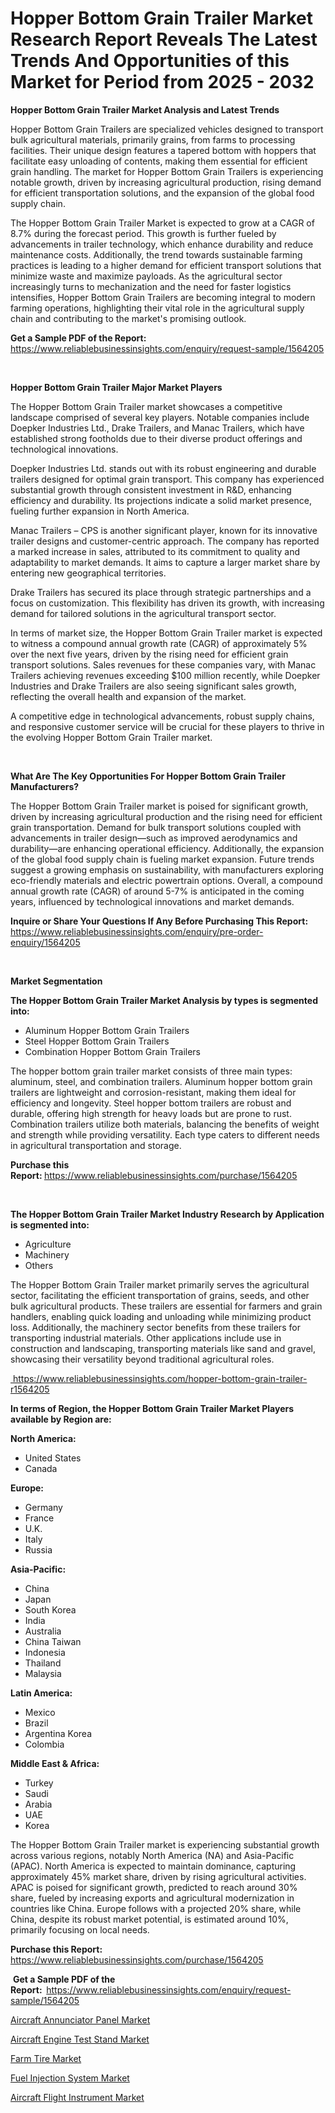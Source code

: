 <p><h1>Hopper Bottom Grain Trailer Market Research Report Reveals The Latest Trends And Opportunities of this Market for Period from 2025 - 2032</h1></p><p><strong>Hopper Bottom Grain Trailer Market Analysis and Latest Trends</strong></p>
<p><p>Hopper Bottom Grain Trailers are specialized vehicles designed to transport bulk agricultural materials, primarily grains, from farms to processing facilities. Their unique design features a tapered bottom with hoppers that facilitate easy unloading of contents, making them essential for efficient grain handling. The market for Hopper Bottom Grain Trailers is experiencing notable growth, driven by increasing agricultural production, rising demand for efficient transportation solutions, and the expansion of the global food supply chain.</p><p>The Hopper Bottom Grain Trailer Market is expected to grow at a CAGR of 8.7% during the forecast period. This growth is further fueled by advancements in trailer technology, which enhance durability and reduce maintenance costs. Additionally, the trend towards sustainable farming practices is leading to a higher demand for efficient transport solutions that minimize waste and maximize payloads. As the agricultural sector increasingly turns to mechanization and the need for faster logistics intensifies, Hopper Bottom Grain Trailers are becoming integral to modern farming operations, highlighting their vital role in the agricultural supply chain and contributing to the market's promising outlook.</p></p>
<p><strong>Get a Sample PDF of the Report:&nbsp;</strong> <a href="https://www.reliablebusinessinsights.com/enquiry/request-sample/1564205?utm_campaign=1873&utm_medium=2&utm_source=Github&utm_content=ia&utm_term=30032025&utm_id=hopper-bottom-grain-trailer">https://www.reliablebusinessinsights.com/enquiry/request-sample/1564205</a></p>
<p>&nbsp;</p>
<p><strong>Hopper Bottom Grain Trailer Major Market Players</strong></p>
<p><p>The Hopper Bottom Grain Trailer market showcases a competitive landscape comprised of several key players. Notable companies include Doepker Industries Ltd., Drake Trailers, and Manac Trailers, which have established strong footholds due to their diverse product offerings and technological innovations.</p><p>Doepker Industries Ltd. stands out with its robust engineering and durable trailers designed for optimal grain transport. This company has experienced substantial growth through consistent investment in R&D, enhancing efficiency and durability. Its projections indicate a solid market presence, fueling further expansion in North America.</p><p>Manac Trailers – CPS is another significant player, known for its innovative trailer designs and customer-centric approach. The company has reported a marked increase in sales, attributed to its commitment to quality and adaptability to market demands. It aims to capture a larger market share by entering new geographical territories.</p><p>Drake Trailers has secured its place through strategic partnerships and a focus on customization. This flexibility has driven its growth, with increasing demand for tailored solutions in the agricultural transport sector.</p><p>In terms of market size, the Hopper Bottom Grain Trailer market is expected to witness a compound annual growth rate (CAGR) of approximately 5% over the next five years, driven by the rising need for efficient grain transport solutions. Sales revenues for these companies vary, with Manac Trailers achieving revenues exceeding $100 million recently, while Doepker Industries and Drake Trailers are also seeing significant sales growth, reflecting the overall health and expansion of the market.</p><p>A competitive edge in technological advancements, robust supply chains, and responsive customer service will be crucial for these players to thrive in the evolving Hopper Bottom Grain Trailer market.</p></p>
<p>&nbsp;</p>
<p><strong>What Are The Key Opportunities For Hopper Bottom Grain Trailer Manufacturers?</strong></p>
<p><p>The Hopper Bottom Grain Trailer market is poised for significant growth, driven by increasing agricultural production and the rising need for efficient grain transportation. Demand for bulk transport solutions coupled with advancements in trailer design—such as improved aerodynamics and durability—are enhancing operational efficiency. Additionally, the expansion of the global food supply chain is fueling market expansion. Future trends suggest a growing emphasis on sustainability, with manufacturers exploring eco-friendly materials and electric powertrain options. Overall, a compound annual growth rate (CAGR) of around 5-7% is anticipated in the coming years, influenced by technological innovations and market demands.</p></p>
<p><strong>Inquire or Share Your Questions If Any Before Purchasing This Report:</strong> <a href="https://www.reliablebusinessinsights.com/enquiry/pre-order-enquiry/1564205?utm_campaign=1873&utm_medium=2&utm_source=Github&utm_content=ia&utm_term=30032025&utm_id=hopper-bottom-grain-trailer">https://www.reliablebusinessinsights.com/enquiry/pre-order-enquiry/1564205</a></p>
<p>&nbsp;</p>
<p><strong>Market Segmentation</strong></p>
<p><strong>The Hopper Bottom Grain Trailer Market Analysis by types is segmented into:</strong></p>
<p><ul><li>Aluminum Hopper Bottom Grain Trailers</li><li>Steel Hopper Bottom Grain Trailers</li><li>Combination Hopper Bottom Grain Trailers</li></ul></p>
<p><p>The hopper bottom grain trailer market consists of three main types: aluminum, steel, and combination trailers. Aluminum hopper bottom grain trailers are lightweight and corrosion-resistant, making them ideal for efficiency and longevity. Steel hopper bottom trailers are robust and durable, offering high strength for heavy loads but are prone to rust. Combination trailers utilize both materials, balancing the benefits of weight and strength while providing versatility. Each type caters to different needs in agricultural transportation and storage.</p></p>
<p><strong>Purchase this Report:&nbsp;</strong><a href="https://www.reliablebusinessinsights.com/purchase/1564205?utm_campaign=1873&utm_medium=2&utm_source=Github&utm_content=ia&utm_term=30032025&utm_id=hopper-bottom-grain-trailer">https://www.reliablebusinessinsights.com/purchase/1564205</a></p>
<p>&nbsp;</p>
<p><strong>The Hopper Bottom Grain Trailer Market Industry Research by Application is segmented into:</strong></p>
<p><ul><li>Agriculture</li><li>Machinery</li><li>Others</li></ul></p>
<p><p>The Hopper Bottom Grain Trailer market primarily serves the agricultural sector, facilitating the efficient transportation of grains, seeds, and other bulk agricultural products. These trailers are essential for farmers and grain handlers, enabling quick loading and unloading while minimizing product loss. Additionally, the machinery sector benefits from these trailers for transporting industrial materials. Other applications include use in construction and landscaping, transporting materials like sand and gravel, showcasing their versatility beyond traditional agricultural roles.</p></p>
<p><a href="https://www.reliablebusinessinsights.com/hopper-bottom-grain-trailer-r1564205?utm_campaign=1873&utm_medium=2&utm_source=Github&utm_content=ia&utm_term=30032025&utm_id=hopper-bottom-grain-trailer">&nbsp;https://www.reliablebusinessinsights.com/hopper-bottom-grain-trailer-r1564205</a></p>
<p><strong>In terms of Region, the Hopper Bottom Grain Trailer Market Players available by Region are:</strong></p>
<p>
    <p> <strong> North America: </strong>
        <ul>
            <li>United States</li>
            <li>Canada</li>
        </ul>
        </p> 
    <p> <strong> Europe: </strong>
        <ul>
            <li>Germany</li>
            <li>France</li>
            <li>U.K.</li>
            <li>Italy</li>
            <li>Russia</li>
        </ul>
        </p> 
    <p> <strong> Asia-Pacific: </strong>
        <ul>
            <li>China</li>
            <li>Japan</li>
            <li>South Korea</li>
            <li>India</li>
            <li>Australia</li>
            <li>China Taiwan</li>
            <li>Indonesia</li>
            <li>Thailand</li>
            <li>Malaysia</li>
        </ul>
        </p> 
    <p> <strong> Latin America: </strong>
        <ul>
            <li>Mexico</li>
            <li>Brazil</li>
            <li>Argentina Korea</li>
            <li>Colombia</li>
        </ul>
        </p> 
    <p> <strong> Middle East & Africa: </strong>
        <ul>
            <li>Turkey</li>
            <li>Saudi</li>
            <li>Arabia</li>
            <li>UAE</li>
            <li>Korea</li>
        </ul>
    </p>
    </p>
<p><p>The Hopper Bottom Grain Trailer market is experiencing substantial growth across various regions, notably North America (NA) and Asia-Pacific (APAC). North America is expected to maintain dominance, capturing approximately 45% market share, driven by rising agricultural activities. APAC is poised for significant growth, predicted to reach around 30% share, fueled by increasing exports and agricultural modernization in countries like China. Europe follows with a projected 20% share, while China, despite its robust market potential, is estimated around 10%, primarily focusing on local needs.</p></p>
<p><strong>Purchase this Report: </strong><a href="https://www.reliablebusinessinsights.com/purchase/1564205?utm_campaign=1873&utm_medium=2&utm_source=Github&utm_content=ia&utm_term=30032025&utm_id=hopper-bottom-grain-trailer">https://www.reliablebusinessinsights.com/purchase/1564205</a></p>
<p>&nbsp;<strong>Get a Sample PDF of the Report:&nbsp;&nbsp;</strong><a href="https://www.reliablebusinessinsights.com/enquiry/request-sample/1564205?utm_campaign=1873&utm_medium=2&utm_source=Github&utm_content=ia&utm_term=30032025&utm_id=hopper-bottom-grain-trailer">https://www.reliablebusinessinsights.com/enquiry/request-sample/1564205</a></p>
<p><strong></strong></p>
<p><p><a href="https://github.com/safurdorthu8/Market-Research-Report-List-1/blob/main/aircraft-annunciator-panel-market.md?utm_campaign=1873&utm_medium=2&utm_source=Github&utm_content=ia&utm_term=30032025&utm_id=hopper-bottom-grain-trailer">Aircraft Annunciator Panel Market</a></p><p><a href="https://github.com/roceljiabur/Market-Research-Report-List-1/blob/main/aircraft-engine-test-stand-market.md?utm_campaign=1873&utm_medium=2&utm_source=Github&utm_content=ia&utm_term=30032025&utm_id=hopper-bottom-grain-trailer">Aircraft Engine Test Stand Market</a></p><p><a href="https://github.com/achilekirwan/Market-Research-Report-List-1/blob/main/farm-tire-market.md?utm_campaign=1873&utm_medium=2&utm_source=Github&utm_content=ia&utm_term=30032025&utm_id=hopper-bottom-grain-trailer">Farm Tire Market</a></p><p><a href="https://github.com/bettysbozer/Market-Research-Report-List-1/blob/main/fuel-injection-system-market.md?utm_campaign=1873&utm_medium=2&utm_source=Github&utm_content=ia&utm_term=30032025&utm_id=hopper-bottom-grain-trailer">Fuel Injection System Market</a></p><p><a href="https://github.com/pupunhez/Market-Research-Report-List-1/blob/main/aircraft-flight-instrument-market.md?utm_campaign=1873&utm_medium=2&utm_source=Github&utm_content=ia&utm_term=30032025&utm_id=hopper-bottom-grain-trailer">Aircraft Flight Instrument Market</a></p></p>